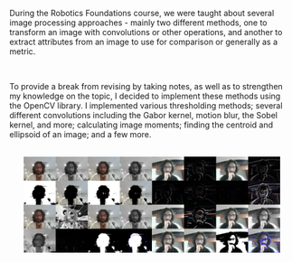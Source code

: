 During the Robotics Foundations course, we were taught about several image processing approaches - mainly two different methods, one to transform an image with convolutions or other operations, and another to extract attributes from an image to use for comparison or generally as a metric.

<br>

To provide a break from revising by taking notes, as well as to strengthen my knowledge on the topic, I decided to implement these methods using the OpenCV library. I implemented various thresholding methods; several different convolutions including the Gabor kernel, motion blur, the Sobel kernel, and more; calculating image moments; finding the centroid and ellipsoid of an image; and a few more.

<br>

<div style="display: flex; justify-content: center;">
    <img src="/media/imageProcessing1.png" width="45%">
    <img src="/media/imageProcessing2.png" width="45%">
</div>
